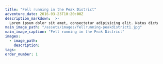 ```yaml
---
title: "Fell running in the Peak District"
adventure_date: 2016-03-23T10:20:00Z
description_markdown:  >-
  Lorem ipsum dolor sit amet, consectetur adipisicing elit. Natus dicta molestias illo facilis! Id incidunt quae beatae, minus tempore, vero velit reprehenderit sed qui mollitia cumque non quam, placeat inventore!
main_image_path: "/assets/images/fellrunning-peakdistrict1.jpg"
main_image_caption: "Fell running in the Peak District"
images:
  - image_path:
    description:
tags: 
order_number: 1
---
```

